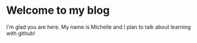 # Welcome to my blog

I'm glad you are here. My name is Michelle and I plan to talk about learning with github! 
